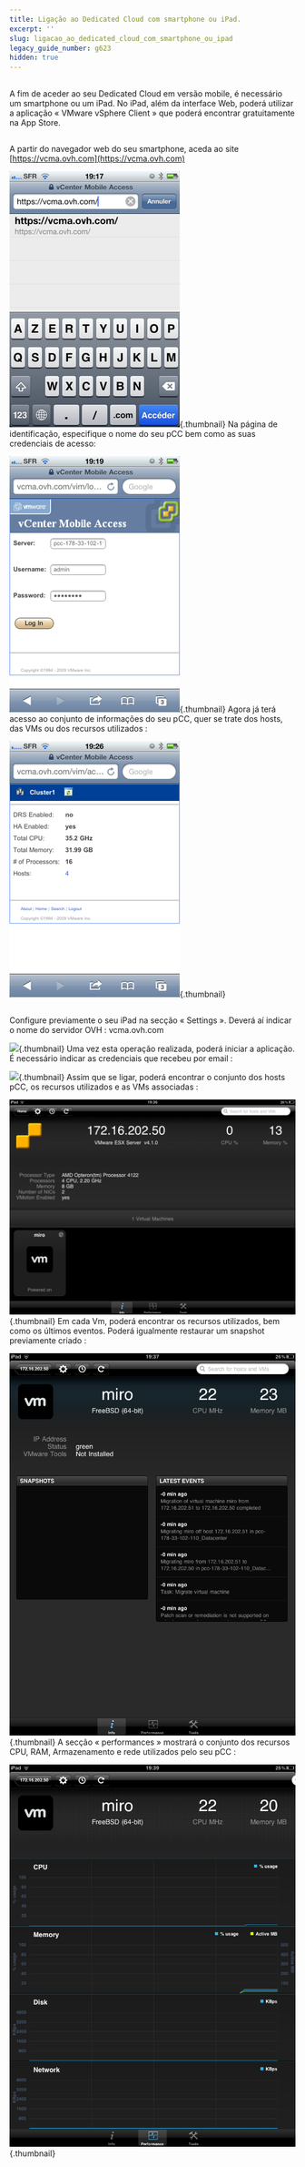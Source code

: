 ```yaml
---
title: Ligação ao Dedicated Cloud com smartphone ou iPad.
excerpt: ''
slug: ligacao_ao_dedicated_cloud_com_smartphone_ou_ipad
legacy_guide_number: g623
hidden: true
---
```



## 
A fim de aceder ao seu Dedicated Cloud em versão mobile, é necessário um smartphone ou um iPad. No iPad, além da interface Web, poderá utilizar a aplicação « VMware vSphere Client » que poderá encontrar gratuitamente na App Store.


## 
A partir do navegador web do seu smartphone, aceda ao site [https://vcma.ovh.com](https://vcma.ovh.com)

![](images/img_148.jpg){.thumbnail}
Na página de identificação, especifique o nome do seu pCC bem como as suas credenciais de acesso:

![](images/img_149.jpg){.thumbnail}
Agora já terá acesso ao conjunto de informações do seu pCC, quer se trate dos hosts, das VMs ou dos recursos utilizados :

![](images/img_150.jpg){.thumbnail}


## 
Configure previamente o seu iPad na secção « Settings ». Deverá aí indicar o nome do servidor OVH :  vcma.ovh.com

![](images/img_147.jpg){.thumbnail}
Uma vez esta operação realizada, poderá iniciar a aplicação. É necessário indicar as credenciais que recebeu por email :

![](images/img_15.jpg){.thumbnail}
Assim que se ligar, poderá encontrar o conjunto dos hosts pCC, os recursos utilizados e as VMs associadas :

![](images/img_152.jpg){.thumbnail}
Em cada Vm, poderá encontrar os recursos utilizados, bem como os últimos eventos. Poderá igualmente restaurar um snapshot previamente criado :

![](images/img_153.jpg){.thumbnail}
A secção « performances » mostrará o conjunto dos recursos CPU, RAM, Armazenamento e rede utilizados pelo seu pCC :

![](images/img_154.jpg){.thumbnail}

